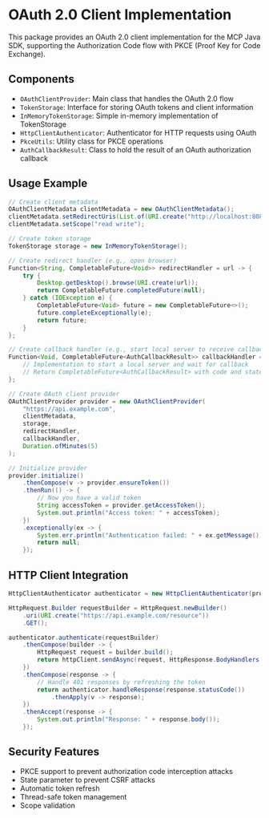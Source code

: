 # OAuth 2.0 Client Implementation

This package provides an OAuth 2.0 client implementation for the MCP Java SDK, supporting the Authorization Code flow with PKCE (Proof Key for Code Exchange).

## Components

- `OAuthClientProvider`: Main class that handles the OAuth 2.0 flow
- `TokenStorage`: Interface for storing OAuth tokens and client information
- `InMemoryTokenStorage`: Simple in-memory implementation of TokenStorage
- `HttpClientAuthenticator`: Authenticator for HTTP requests using OAuth
- `PkceUtils`: Utility class for PKCE operations
- `AuthCallbackResult`: Class to hold the result of an OAuth authorization callback

## Usage Example

```java
// Create client metadata
OAuthClientMetadata clientMetadata = new OAuthClientMetadata();
clientMetadata.setRedirectUris(List.of(URI.create("http://localhost:8080/callback")));
clientMetadata.setScope("read write");

// Create token storage
TokenStorage storage = new InMemoryTokenStorage();

// Create redirect handler (e.g., open browser)
Function<String, CompletableFuture<Void>> redirectHandler = url -> {
    try {
        Desktop.getDesktop().browse(URI.create(url));
        return CompletableFuture.completedFuture(null);
    } catch (IOException e) {
        CompletableFuture<Void> future = new CompletableFuture<>();
        future.completeExceptionally(e);
        return future;
    }
};

// Create callback handler (e.g., start local server to receive callback)
Function<Void, CompletableFuture<AuthCallbackResult>> callbackHandler = v -> {
    // Implementation to start a local server and wait for callback
    // Return CompletableFuture<AuthCallbackResult> with code and state
};

// Create OAuth client provider
OAuthClientProvider provider = new OAuthClientProvider(
    "https://api.example.com",
    clientMetadata,
    storage,
    redirectHandler,
    callbackHandler,
    Duration.ofMinutes(5)
);

// Initialize provider
provider.initialize()
    .thenCompose(v -> provider.ensureToken())
    .thenRun(() -> {
        // Now you have a valid token
        String accessToken = provider.getAccessToken();
        System.out.println("Access token: " + accessToken);
    })
    .exceptionally(ex -> {
        System.err.println("Authentication failed: " + ex.getMessage());
        return null;
    });
```

## HTTP Client Integration

```java
HttpClientAuthenticator authenticator = new HttpClientAuthenticator(provider);

HttpRequest.Builder requestBuilder = HttpRequest.newBuilder()
    .uri(URI.create("https://api.example.com/resource"))
    .GET();

authenticator.authenticate(requestBuilder)
    .thenCompose(builder -> {
        HttpRequest request = builder.build();
        return httpClient.sendAsync(request, HttpResponse.BodyHandlers.ofString());
    })
    .thenCompose(response -> {
        // Handle 401 responses by refreshing the token
        return authenticator.handleResponse(response.statusCode())
            .thenApply(v -> response);
    })
    .thenAccept(response -> {
        System.out.println("Response: " + response.body());
    });
```

## Security Features

- PKCE support to prevent authorization code interception attacks
- State parameter to prevent CSRF attacks
- Automatic token refresh
- Thread-safe token management
- Scope validation
